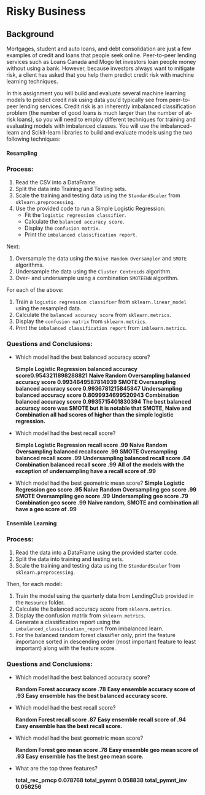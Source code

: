 # Risky Business

## Background

Mortgages, student and auto loans, and debt consolidation are just a few examples of credit and loans that people seek online. Peer-to-peer lending services such as Loans Canada and Mogo let investors loan people money without using a bank. However, because investors always want to mitigate risk, a client has asked that you help them predict credit risk with machine learning techniques.

In this assignment you will build and evaluate several machine learning models to predict credit risk using data you'd typically see from peer-to-peer lending services. Credit risk is an inherently imbalanced classification problem (the number of good loans is much larger than the number of at-risk loans), so you will need to employ different techniques for training and evaluating models with imbalanced classes. You will use the imbalanced-learn and Scikit-learn libraries to build and evaluate models using the two following techniques:


#### Resampling

### Process:

1. Read the CSV into a DataFrame. 
2. Split the data into Training and Testing sets. 
3. Scale the training and testing data using the `StandardScaler` from `sklearn.preprocessing`. 
4. Use the provided code to run a Simple Logistic Regression:
    * Fit the `logistic regression classifier`.
    * Calculate the `balanced accuracy score`.
    * Display the `confusion matrix`.
    * Print the `imbalanced classification report`.

Next:

1. Oversample the data using the `Naive Random Oversampler` and `SMOTE` algorithms.
2. Undersample the data using the `Cluster Centroids` algorithm.
3. Over- and undersample using a combination `SMOTEENN` algorithm.


For each of the above:

1. Train a `logistic regression classifier` from `sklearn.linear_model` using the resampled data.
2. Calculate the `balanced accuracy score` from `sklearn.metrics`.
3. Display the `confusion matrix` from `sklearn.metrics`.
4. Print the `imbalanced classification report` from `imblearn.metrics`.


### Questions and Conclusions:

* Which model had the best balanced accuracy score?

    **Simple Logistic Regression balanced accuracy score0.9543211898288821**
    **Naive Random Oversampling balanced accuracy score 0.9934649587814939**
    **SMOTE Oversampling balanced accuracy score 0.9936781215845847**
    **Undersampling balanced accuracy score 0.8099934699520943**
    **Combination balanced accuracy score 0.9935715401830394**
    **The best balanced accuracy score was SMOTE but it is notable that SMOTE, Naive and Combination all had scores of higher than the simple logistic regression.**
    
* Which model had the best recall score?

    **Simple Logistic Regression recall score .99**
    **Naive Random Oversampling balanced recallscore .99**
    **SMOTE Oversampling balanced recall score .99**
    **Undersampling balanced recall score .64**
    **Combination balanced recall score .99**
    **All of the models with the exception of undersampling have a recall score of .99**

* Which model had the best geometric mean score?
    **Simple Logistic Regression geo score .95**
    **Naive Random Oversampling geo score .99**
    **SMOTE Oversampling geo score .99**
    **Undersampling geo score .79**
    **Combination geo score .99**
    **Naive random, SMOTE and combination all have a geo score of .99**
    
#### Ensemble Learning

### Process:

1. Read the data into a DataFrame using the provided starter code.
2. Split the data into training and testing sets.
3. Scale the training and testing data using the `StandardScaler` from `sklearn.preprocessing`.


Then, for each model:

1. Train the model using the quarterly data from LendingClub provided in the `Resource` folder.
2. Calculate the balanced accuracy score from `sklearn.metrics`.
3. Display the confusion matrix from `sklearn.metrics`.
4. Generate a classification report using the `imbalanced_classification_report` from imbalanced learn.
5. For the balanced random forest classifier only, print the feature importance sorted in descending order (most important feature to least important) along with the feature score.


### Questions and Conclusions:

* Which model had the best balanced accuracy score?

    **Random Forest accuracy score .78**
    **Easy ensemble accuracy score of .93**
    **Easy ensemble has the best balanced accuracy score.**
    
* Which model had the best recall score?

    **Random Forest recall score .87**
    **Easy ensemble recall score of .94**
    **Easy ensemble has the best recall score.**
    
* Which model had the best geometric mean score?

    **Random Forest geo mean score .78**
    **Easy ensemble geo mean score of .93**
    **Easy ensemble has the best geo mean score.**

* What are the top three features?

    **total_rec_prncp 0.078768**
    **total_pymnt 0.058838**
    **total_pymnt_inv 0.056256**
